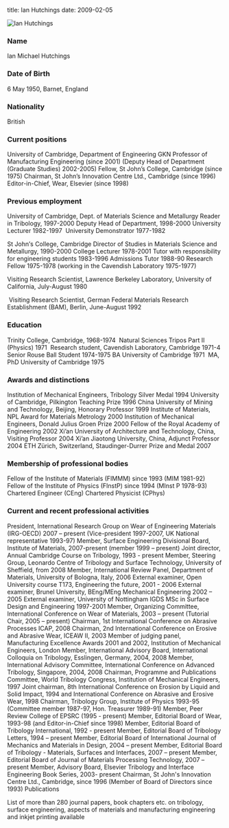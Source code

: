 title: Ian Hutchings
date: 2009-02-05  

![Ian Hutchings](/images/ianhutchings.jpg) 

### Name

‭Ian Michael Hutchings

### Date of Birth

‭6‭ ‬May‭ ‬1950,‭ ‬Barnet,‭ ‬England

### Nationality

‭‬British

### Current positions

‎University of‭ ‬Cambridge,‭ ‬Department of Engineering
GKN Professor of Manufacturing Engineering‭ (‬since‭ ‬2001‭)
(Deputy Head of Department‎ (‏Graduate Studies‭) ‬2002-2005‭)
Fellow,‭ ‬St John‭’‬s‭ ‬College,‭ ‬Cambridge‭ (‬since‭ ‬1975‭)
Chairman,‎ ‏St John‭’‬s Innovation Centre Ltd.,‭ ‬Cambridge‭ (‬since‭ ‬1996‭)
Editor-in-Chief,‎ ‏Wear,‭ ‬Elsevier‭ (‬since‭ ‬1998‭)

### Previous employment‭

University of‭ ‬Cambridge,‭ ‬Dept.‭ ‬of Materials Science and Metallurgy
‏Reader in Tribology,‭ ‬1997-2000
‎‏Deputy Head of Department,‭ ‬1998-2000
‎‏University Lecturer‭ ‬1982-1997 ‬ University Demonstrator‭ ‬1977-1982‭

St John‎’‏s‭ ‬College,‭ ‬Cambridge‭
Director of Studies in Materials Science and Metallurgy,‭ ‬1990-2000
College Lecturer‭ ‬1978-2001
Tutor with responsibility for engineering students‭ ‬1983-1996
Admissions Tutor‭ ‬1988-90
Research Fellow‭ ‬1975-1978‭
(‬working in the Cavendish Laboratory‭ ‬1975-1977‭)

Visiting Research Scientist,‎ ‏Lawrence‭ ‬Berkeley Laboratory,‭ ‬University of‭ ‬California,‭ ‬July-August‭ ‬1980

‎ ‏Visiting Research Scientist,‭ ‬German Federal Materials Research‭ Establishment‭ (‬BAM‭)‬,‭ ‬Berlin,‭ June-August‭ 1992‭
### Education‭

Trinity‎ ‏College,‭ ‬Cambridge,‭ ‬1968-1974
‎ ‏Natural Sciences Tripos Part II‭ (‬Physics‭) ‬1971
‎ ‏Research student,‭ ‬Cavendish Laboratory,‭ ‬Cambridge‭ ‬1971-4
‎ ‏Senior Rouse Ball Student‭ ‬1974-1975
BA‭ ‬University of‭ ‬Cambridge‭ ‬1971
‎ ‏MA,‭ ‬PhD‭ ‬University of‭ ‬Cambridge‭ ‬1975

### Awards and distinctions

‎‏Institution of Mechanical Engineers,‭ ‬Tribology Silver Medal‭ ‬1994
‎‏University of‭ ‬Cambridge,‭ ‬Pilkington Teaching Prize‭ ‬1996
China‭ ‬University of Mining and Technology,‭ ‬Beijing,‭ ‬Honorary Professor‭ ‬1999 ‏Institute of‭ ‬Materials,‭ ‬NPL Award for Materials Metrology‭ ‬2000
‏Institution of Mechanical Engineers,‭ ‬Donald Julius Groen Prize‭ ‬2000
‏Fellow of the Royal‭ ‬Academy of‭ ‬Engineering‭ ‬2002
‏Xi‭’‬an‭ ‬University of‭ ‬Architecture and‭ ‬Technology,‭ ‬China,‭ Visiting Professor‭ ‬2004
‏Xi‭’‬an‭ ‬Jiaotong University,‭ ‬China,‭ ‬Adjunct Professor‭ ‬2004 ‏ETH‭ ‬Zürich,‭ ‬Switzerland,‭ ‬Staudinger-Durrer Prize and Medal‭ 2007
### Membership of professional bodies

Fellow of the‭ ‬Institute of‭ ‬Materials‭ (‬FIMMM‭) ‬since‭ ‬1993‭ (‬MIM‭ ‬1981-92‭)
Fellow of‎ ‏the‭ ‬Institute of‭ ‬Physics‭ (‬FInstP‭) ‬since‭ ‬1994‭ (‬MInst P‭ ‬1978-93‭) Chartered Engineer‎ (‏CEng‭) Chartered Physicist‎ (‏CPhys‭)

### Current and recent professional activities

President,‭ ‬International Research Group on Wear of Engineering Materials‭ (‬IRG-OECD‭) ‬2007‭ ‬– present‭ (‬Vice-president‭ ‬1997-2007,‭ ‬UK National representative‭ ‬1993-97‭)
Member,‭ ‬Surface Engineering Divisional Board,‭ ‬Institute of‭ ‬Materials,‭ ‬2007-present‭ (‬member‭ ‬1999‭ ‬– present‭)
Joint‭ ‬director,‭ ‬Annual Cambridge Course on Tribology,‭ ‬1993‭ ‬-‭ ‬present‭
Member,‭ ‬Steering Group,‭ ‬Leonardo Centre of Tribology and Surface Technology,‭ ‬University of‭ ‬Sheffield,‭ ‬from‭ ‬2008
Member,‭ ‬International Review Panel,‭ ‬Department of Materials,‭ ‬University of Bologna,‭ ‬Italy,‭ ‬2006
External examiner,‭ ‬Open University course T173,‭ ‬Engineering the future,‭ ‬2001‭ ‬-‭ ‬2006
External examiner,‭ ‬Brunel‭ ‬University,‭ ‬BEng/MEng‭ ‬Mechanical Engineering‭ ‬2002‭ ‬– 2005
External examiner,‭ ‬University of‭ ‬Nottingham IGDS MSc in Surface Design and Engineering‭ ‬1997-2001
Member,‭ ‬Organizing Committee,‭ ‬International Conference on Wear of Materials,‭ ‬2003‭ ‬– present‭ (‬Tutorial Chair,‭ ‬2005‭ ‬– present‭)
Chairman,‭ ‬1st International Conference on Abrasive Processes ICAP,‭ ‬2008
Chairman,‭ ‬2nd International Conference on Erosive and Abrasive Wear,‭ ‬ICEAW II,‭ ‬2003
Member of judging panel,‭ ‬Manufacturing Excellence Awards‭ ‬2001‭ ‬and‭ ‬2002,‭ ‬Institution of Mechanical Engineers,‭ ‬London
Member,‭ ‬International Advisory Board,‭ ‬International Colloquia on Tribology,‭ ‬Esslingen,‭ ‬Germany,‭ ‬2004,‭ ‬2008
Member,‭ ‬International Advisory Committee,‭ ‬International Conference on Advanced‭ ‬Tribology,‭ ‬Singapore,‭ ‬2004,‭ ‬2008
Chairman,‭ ‬Programme and Publications Committee,‭ ‬World‭ ‬Tribology Congress,‭ ‬Institution of Mechanical Engineers,‭ ‬1997
Joint chairman,‭ ‬8th International Conference on Erosion by Liquid and Solid Impact,‭ ‬1994‭ ‬and International Conference on‭ ‬Abrasive and Erosive Wear,‭ ‬1998
Chairman,‭ ‬Tribology Group,‭ ‬Institute of Physics‭ ‬1993-95‭ ‬ (Committee member‭ ‬1987-97,‭ ‬Hon.‭ ‬Treasurer‭ ‬1989-91‭) Member,‭ ‬Peer Review College of EPSRC‭ (‬1995‭ ‬-‭ ‬present‭)
Member,‭ ‬Editorial Board of‭ ‬Wear,‭ ‬1993-98‭ (‬and‭ ‬Editor-in-Chief since‭ ‬1998‭) Member,‭ ‬Editorial Board of‭ ‬Tribology International,‭ ‬1992‭ ‬-‭ ‬present Member,‭ ‬Editorial Board of‭ ‬Tribology Letters,‭ ‬1994‭ ‬– present‭ Member,‭ ‬Editorial Board of‭ ‬International Journal of Mechanics and Materials in Design,‭ ‬2004‭ ‬– present Member,‭ ‬Editorial Board of‭ ‬Tribology‭ ‬-‭ ‬Materials,‭ ‬Surfaces and Interfaces,‭ ‬2007‭ ‬– present Member,‭ ‬Editorial Board of‭ ‬Journal of Materials Processing Technology,‭ ‬2007‭ ‬– present Member,‭ ‬Advisory Board,‭ ‬Elsevier Tribology and Interface Engineering Book Series,‭ ‬2003-‭ ‬present Chairman,‭ ‬St John's Innovation Centre Ltd.,‭ ‬Cambridge,‭ ‬since‭ ‬1996‭ (‬Member of Board of Directors since‭ ‬1993‭)
Publications

List of‭ ‬more than‭ ‬280‭ ‬journal papers,‭ ‬book chapters etc.‭ ‬on tribology,‭ ‬surface engineering,‭ ‬aspects of materials and manufacturing engineering and inkjet printing available